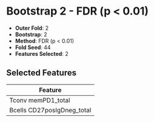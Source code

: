 # Bootstrap 2 - FDR (p < 0.01)

- **Outer Fold**: 2
- **Bootstrap**: 2
- **Method**: FDR (p < 0.01)
- **Fold Seed**: 44
- **Features Selected**: 2

## Selected Features

| Feature |
|---------|
| Tconv memPD1_total |
| Bcells CD27posIgDneg_total |
